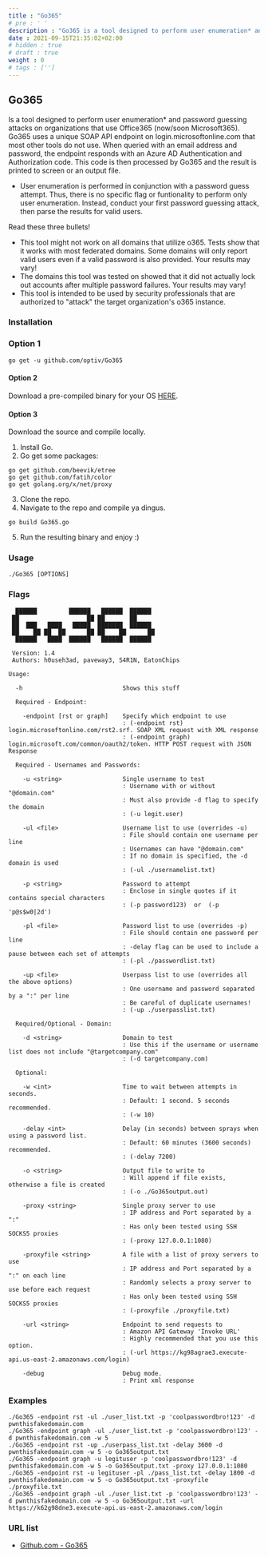 ```yaml
---
title : "Go365"
# pre : ' '
description : "Go365 is a tool designed to perform user enumeration* and password guessing attacks on organizations that use Office365 (now/soon Microsoft365)."
date : 2021-09-15T21:35:02+02:00
# hidden : true
# draft : true
weight : 0
# tags : ['']
---
```


## Go365

Is a tool designed to perform user enumeration* and password guessing attacks on organizations that use Office365 (now/soon Microsoft365). Go365 uses a unique SOAP API endpoint on login.microsoftonline.com that most other tools do not use. When queried with an email address and password, the endpoint responds with an Azure AD Authentication and Authorization code. This code is then processed by Go365 and the result is printed to screen or an output file.

* User enumeration is performed in conjunction with a password guess attempt. Thus, there is no specific flag or funtionality to perform only user enumeration. Instead, conduct your first password guessing attack, then parse the results for valid users.

Read these three bullets!

* This tool might not work on all domains that utilize o365. Tests show that it works with most federated domains. Some domains will only report valid users even if a valid password is also provided. Your results may vary!
* The domains this tool was tested on showed that it did not actually lock out accounts after multiple password failures. Your results may vary!
* This tool is intended to be used by security professionals that are authorized to "attack" the target organization's o365 instance.

### Installation

### Option 1

```plain
go get -u github.com/optiv/Go365
```

#### Option 2

Download a pre-compiled binary for your OS [HERE](https://github.com/optiv/Go365/releases).

#### Option 3

Download the source and compile locally.

1. Install Go.
2. Go get some packages:

```plain
go get github.com/beevik/etree
go get github.com/fatih/color
go get golang.org/x/net/proxy
```

3. Clone the repo.
4. Navigate to the repo and compile ya dingus.

```plain
go build Go365.go
```

5. Run the resulting binary and enjoy :)

### Usage

```plain
./Go365 [OPTIONS]
```

### Flags

```plain
  ██████         ██████   ██████  ██████
 ██                   ██ ██       ██     
 ██  ███   ████   █████  ███████  ██████
 ██    ██ ██  ██      ██ ██    ██      ██
  ██████   ████  ██████   ██████  ██████

 Version: 1.4
 Authors: h0useh3ad, paveway3, S4R1N, EatonChips

Usage:

  -h                            Shows this stuff

  Required - Endpoint:   

    -endpoint [rst or graph]    Specify which endpoint to use
                                : (-endpoint rst)   login.microsoftonline.com/rst2.srf. SOAP XML request with XML response
                                : (-endpoint graph)  login.microsoft.com/common/oauth2/token. HTTP POST request with JSON Response

  Required - Usernames and Passwords:

    -u <string>                 Single username to test
                                : Username with or without "@domain.com"
                                : Must also provide -d flag to specify the domain
                                : (-u legit.user)

    -ul <file>                  Username list to use (overrides -u)
                                : File should contain one username per line
                                : Usernames can have "@domain.com"
                                : If no domain is specified, the -d domain is used
                                : (-ul ./usernamelist.txt)

    -p <string>                 Password to attempt
                                : Enclose in single quotes if it contains special characters
                                : (-p password123)  or  (-p 'p@s$w0|2d')

    -pl <file>                  Password list to use (overrides -p)
                                : File should contain one password per line
                                : -delay flag can be used to include a pause between each set of attempts
                                : (-pl ./passwordlist.txt)

    -up <file>                  Userpass list to use (overrides all the above options)
                                : One username and password separated by a ":" per line
                                : Be careful of duplicate usernames!
                                : (-up ./userpasslist.txt)

  Required/Optional - Domain:

    -d <string>                 Domain to test
                                : Use this if the username or username list does not include "@targetcompany.com"
                                : (-d targetcompany.com)

  Optional:

    -w <int>                    Time to wait between attempts in seconds. 
                                : Default: 1 second. 5 seconds recommended.
                                : (-w 10)

    -delay <int>                Delay (in seconds) between sprays when using a password list.
                                : Default: 60 minutes (3600 seconds) recommended.
                                : (-delay 7200)

    -o <string>                 Output file to write to
                                : Will append if file exists, otherwise a file is created
                                : (-o ./Go365output.out)

    -proxy <string>             Single proxy server to use
                                : IP address and Port separated by a ":"
                                : Has only been tested using SSH SOCKS5 proxies
                                : (-proxy 127.0.0.1:1080)

    -proxyfile <string>         A file with a list of proxy servers to use
                                : IP address and Port separated by a ":" on each line
                                : Randomly selects a proxy server to use before each request
                                : Has only been tested using SSH SOCKS5 proxies
                                : (-proxyfile ./proxyfile.txt)

    -url <string>               Endpoint to send requests to
                                : Amazon API Gateway 'Invoke URL'
                                : Highly recommended that you use this option.
                                : (-url https://kg98agrae3.execute-api.us-east-2.amazonaws.com/login)

    -debug                      Debug mode.
                                : Print xml response 
```

### Examples

```plain
./Go365 -endpoint rst -ul ./user_list.txt -p 'coolpasswordbro!123' -d pwnthisfakedomain.com
./Go365 -endpoint graph -ul ./user_list.txt -p 'coolpasswordbro!123' -d pwnthisfakedomain.com -w 5
./Go365 -endpoint rst -up ./userpass_list.txt -delay 3600 -d pwnthisfakedomain.com -w 5 -o Go365output.txt
./Go365 -endpoint graph -u legituser -p 'coolpasswordbro!123' -d pwnthisfakedomain.com -w 5 -o Go365output.txt -proxy 127.0.0.1:1080
./Go365 -endpoint rst -u legituser -pl ./pass_list.txt -delay 1800 -d pwnthisfakedomain.com -w 5 -o Go365output.txt -proxyfile ./proxyfile.txt
./Go365 -endpoint graph -ul ./user_list.txt -p 'coolpasswordbro!123' -d pwnthisfakedomain.com -w 5 -o Go365output.txt -url https://k62g98dne3.execute-api.us-east-2.amazonaws.com/login 
```

### URL list

* [Github.com - Go365](https://github.com/optiv/Go365)
